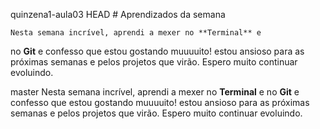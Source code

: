  quinzena1-aula03
 HEAD
                # Aprendizados da semana

    Nesta semana incrível, aprendi a mexer no **Terminal** e 
no **Git** e confesso que estou gostando muuuuito! estou ansioso
para as próximas semanas e pelos projetos que virão. Espero muito
continuar evoluindo.


 master
 Nesta semana incrível, aprendi a mexer no **Terminal** e 
no **Git** e confesso que estou gostando muuuuito! estou ansioso
para as próximas semanas e pelos projetos que virão. Espero muito
continuar evoluindo.

